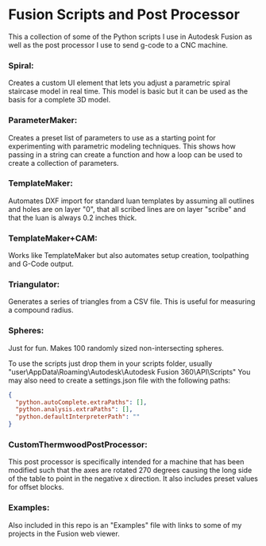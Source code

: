 # Fusion Scripts and Post Processor

This a collection of some of the Python scripts I use in Autodesk Fusion as well as the post processor I use to send g-code to a CNC machine. 


### Spiral:
Creates a custom UI element that lets you adjust a parametric spiral staircase model in real time. This model is basic but it can be used as the basis for a complete 3D model.

### ParameterMaker:
Creates a preset list of parameters to use as a starting point for experimenting with parametric modeling techniques. This shows how passing in a string can create a function and how a loop can be used to create a collection of parameters.

### TemplateMaker:
Automates DXF import for standard luan templates by assuming all outlines and holes are on layer "0", that all scribed lines are on layer "scribe" and that the luan is always 0.2 inches thick. 

### TemplateMaker+CAM:
Works like TemplateMaker but also automates setup creation, toolpathing and G-Code output.

### Triangulator:
Generates a series of triangles from a CSV file. This is useful for measuring a compound radius.

### Spheres:
Just for fun. Makes 100 randomly sized non-intersecting spheres.

To use the scripts just drop them in your scripts folder, usually "user\AppData\Roaming\Autodesk\Autodesk Fusion 360\API\Scripts" You may also need to create a settings.json file with the following paths:

```json
{
  "python.autoComplete.extraPaths": [],
  "python.analysis.extraPaths": [],
  "python.defaultInterpreterPath": ""
}

```
### CustomThermwoodPostProcessor:
This post processor is specifically intended for a machine that has been modified such that the axes are rotated 270 degrees causing the long side of the table to point in the negative x direction. It also includes preset values for offset blocks.

### Examples:
Also included in this repo is an "Examples" file with links to some of my projects in the Fusion web viewer.
